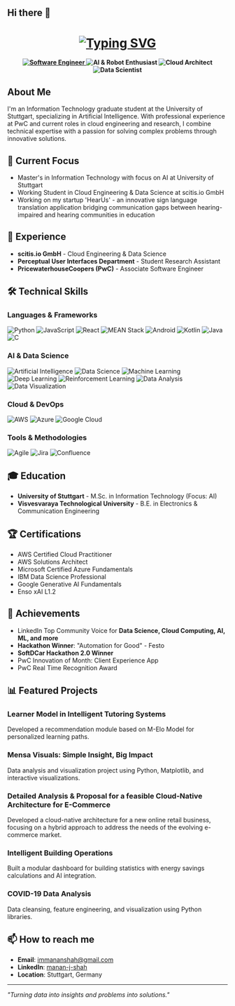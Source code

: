 ## Hi there 👋

<!--
**MananCoder29/MananCoder29** is a ✨ _special_ ✨ repository because its `README.md` (this file) appears on your GitHub profile.
-->
<h1 align="center">
  <a href="https://git.io/typing-svg">
    <img src="https://readme-typing-svg.herokuapp.com?font=Montserrat&weight=600&size=28&duration=3000&pause=1000&color=141619&center=true&vCenter=true&width=500&lines=I'm+Manan+Jignesh+Shah" alt="Typing SVG" />
  </a>
</h1>

<p align="center" style="font-weight:bold">
  <a href="https://git.io/typing-svg">
    <img src="https://readme-typing-svg.herokuapp.com?font=Fira+Code&size=18&duration=2000&pause=2000&color=2C2E3A&center=true&vCenter=true&repeat=true&width=250&lines=👨‍💻+Software+Engineer" alt="Software Engineer" /> 
  </a>

  <a href="https://git.io/typing-svg" style="text-decoration: none; font-weight: bold;">
    <img src="https://readme-typing-svg.herokuapp.com?font=Fira+Code&size=18&duration=2000&pause=2000&color=2C2E3A&center=true&vCenter=true&repeat=true&width=250&lines=🤖+AI+%26+Robot+Enthusiast" alt="AI & Robot Enthusiast" />
  </a>
  
  <a style="text-decoration: none; font-weight: bold;" href="https://git.io/typing-svg">
    <img src="https://readme-typing-svg.herokuapp.com?font=Fira+Code&size=18&duration=2000&pause=2000&color=2C2E3A&center=true&vCenter=true&repeat=true&width=200&lines=☁️+Cloud+Engineer" alt="Cloud Architect" />
  </a>
  
  <a style="text-decoration: none; font-weight: bold;" href="https://git.io/typing-svg">
    <img src="https://readme-typing-svg.herokuapp.com?font=Fira+Code&size=18&duration=2000&pause=2000&color=2C2E3A&center=true&vCenter=true&repeat=true&width=200&lines=📊+Data+Scientist" alt="Data Scientist" />
  </a>
</p>

## About Me

I'm an Information Technology graduate student at the University of Stuttgart, specializing in Artificial Intelligence. With professional experience at PwC and current roles in cloud engineering and research, I combine technical expertise with a passion for solving complex problems through innovative solutions.

## 🔭 Current Focus

- Master's in Information Technology with focus on AI at University of Stuttgart
- Working Student in Cloud Engineering & Data Science at scitis.io GmbH
- Working on my startup 'HearUs' - an innovative sign language translation application bridging communication gaps between hearing-impaired and hearing communities in education

## 💼 Experience

- **scitis.io GmbH** - Cloud Engineering & Data Science
- **Perceptual User Interfaces Department** - Student Research Assistant
- **PricewaterhouseCoopers (PwC)** - Associate Software Engineer

## 🛠️ Technical Skills

### Languages & Frameworks
![Python](https://img.shields.io/badge/-Python-3776AB?style=flat-square&logo=python&logoColor=white)
![JavaScript](https://img.shields.io/badge/-JavaScript-F7DF1E?style=flat-square&logo=javascript&logoColor=black)
![React](https://img.shields.io/badge/-React-61DAFB?style=flat-square&logo=react&logoColor=black)
![MEAN Stack](https://img.shields.io/badge/-MEAN%20Stack-00B388?style=flat-square&logo=mongodb&logoColor=white)
![Android](https://img.shields.io/badge/-Android-3DDC84?style=flat-square&logo=android&logoColor=white)
![Kotlin](https://img.shields.io/badge/-Kotlin-7F52FF?style=flat-square&logo=kotlin&logoColor=white)
![Java](https://img.shields.io/badge/-Java-007396?style=flat-square&logo=java&logoColor=white)
![C](https://img.shields.io/badge/-C%20Language-A8B9CC?style=flat-square&logo=c&logoColor=black)

### AI & Data Science
![Artificial Intelligence](https://img.shields.io/badge/-Artificial%20Intelligence-0078D7?style=flat-square&logo=ai&logoColor=white)
![Data Science](https://img.shields.io/badge/-Data%20Science-38B2AC?style=flat-square&logo=datascience&logoColor=white)
![Machine Learning](https://img.shields.io/badge/-Machine%20Learning-FF6F00?style=flat-square&logo=tensorflow&logoColor=white)
![Deep Learning](https://img.shields.io/badge/-Deep%20Learning-FF6F00?style=flat-square&logo=pytorch&logoColor=white)
![Reinforcement Learning](https://img.shields.io/badge/-Reinforcement%20Learning-9cf?style=flat-square&logo=python&logoColor=black)
![Data Analysis](https://img.shields.io/badge/-Data%20Analysis-4479A1?style=flat-square&logo=matplotlib&logoColor=white)
![Data Visualization](https://img.shields.io/badge/-Data%20Visualization-FF6384?style=flat-square&logo=chartdotjs&logoColor=white)

### Cloud & DevOps
![AWS](https://img.shields.io/badge/AWS-%23FF9900.svg?style=flat-square&logo=amazon-aws&logoColor=white)
![Azure](https://img.shields.io/badge/Azure-%230072C6.svg?style=flat-square&logo=azure-devops&logoColor=white)
![Google Cloud](https://img.shields.io/badge/-Google%20Cloud-4285F4?style=flat-square&logo=googlecloud&logoColor=white)

### Tools & Methodologies
![Agile](https://img.shields.io/badge/-Agile-47A248?style=flat-square&logo=agile&logoColor=white)
![Jira](https://img.shields.io/badge/-Jira-0052CC?style=flat-square&logo=jira&logoColor=white)
![Confluence](https://img.shields.io/badge/-Confluence-172B4D?style=flat-square&logo=confluence&logoColor=white)

## 🎓 Education

- **University of Stuttgart** - M.Sc. in Information Technology (Focus: AI)
- **Visvesvaraya Technological University** - B.E. in Electronics & Communication Engineering

## 🏆 Certifications

- AWS Certified Cloud Practitioner
- AWS Solutions Architect
- Microsoft Certified Azure Fundamentals
- IBM Data Science Professional
- Google Generative AI Fundamentals
- Enso xAI L1.2

## 🏅 Achievements

- LinkedIn Top Community Voice for <B>Data Science, Cloud Computing, AI, ML, and more</B>
- <B>Hackathon Winner</B>: "Automation for Good" - Festo
- <B>SoftDCar Hackathon 2.0 Winner</B>
- PwC Innovation of Month: Client Experience App
- PwC Real Time Recognition Award

## 📊 Featured Projects

### Learner Model in Intelligent Tutoring Systems
Developed a recommendation module based on M-Elo Model for personalized learning paths.

### Mensa Visuals: Simple Insight, Big Impact
Data analysis and visualization project using Python, Matplotlib, and interactive visualizations.

### Detailed Analysis & Proposal for a feasible Cloud-Native Architecture for E-Commerce
Developed a cloud-native architecture for a new online retail business, focusing on a hybrid approach to address the needs of the evolving e-commerce market.

### Intelligent Building Operations
Built a modular dashboard for building statistics with energy savings calculations and AI integration.

### COVID-19 Data Analysis
Data cleansing, feature engineering, and visualization using Python libraries.

## 📫 How to reach me

- **Email**: immananshah@gmail.com
- **LinkedIn**: [manan-j-shah](https://www.linkedin.com/in/manan-j-shah/)
- **Location**: Stuttgart, Germany

---

*"Turning data into insights and problems into solutions."*
